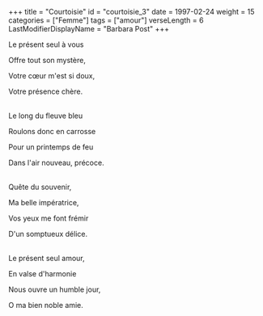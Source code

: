 +++
title = "Courtoisie"
id = "courtoisie_3"
date = 1997-02-24
weight = 15
categories = ["Femme"]
tags = ["amour"]
verseLength = 6
LastModifierDisplayName = "Barbara Post"
+++

Le présent seul à vous

Offre tout son mystère,

Votre cœur m'est si doux,

Votre présence chère.

 \
Le long du fleuve bleu

Roulons donc en carrosse

Pour un printemps de feu

Dans l'air nouveau, précoce.

 \
Quête du souvenir,

Ma belle impératrice,

Vos yeux me font frémir

D'un somptueux délice.

 \
Le présent seul amour,

En valse d'harmonie

Nous ouvre un humble jour,

O ma bien noble amie.
